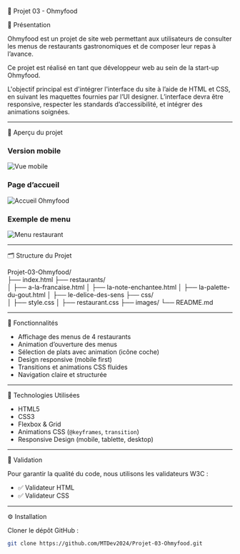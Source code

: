 🌟 Projet 03 - Ohmyfood

📖 Présentation

Ohmyfood est un projet de site web permettant aux utilisateurs de consulter les menus de restaurants gastronomiques et de composer leur repas à l’avance.

Ce projet est réalisé en tant que développeur web au sein de la start-up Ohmyfood.

L'objectif principal est d'intégrer l'interface du site à l’aide de HTML et CSS, en suivant les maquettes fournies par l’UI designer. 
L’interface devra être responsive, respecter les standards d’accessibilité, et intégrer des animations soignées.

---

📸 Aperçu du projet

### Version mobile  
![Vue mobile](assets/mobile-view.png)

### Page d’accueil  
![Accueil Ohmyfood](images/screeshots/desktop.png)

### Exemple de menu  
![Menu restaurant](assets/menu.png)


---

🗂️ Structure du Projet

Projet-03-Ohmyfood/  
├── index.html 
├── restaurants/        
│   ├── a-la-francaise.html
│   ├── la-note-enchantee.html
│   ├── la-palette-du-gout.html
│   ├── le-delice-des-sens
├── css/  
│   ├── style.css
│   ├── restaurant.css
├── images/ 
└── README.md

---

🚀 Fonctionnalités

- Affichage des menus de 4 restaurants
- Animation d’ouverture des menus
- Sélection de plats avec animation (icône coche)
- Design responsive (mobile first)
- Transitions et animations CSS fluides
- Navigation claire et structurée

---

🔧 Technologies Utilisées

- HTML5
- CSS3
- Flexbox & Grid
- Animations CSS (`@keyframes`, `transition`)
- Responsive Design (mobile, tablette, desktop)

---

📝 Validation

Pour garantir la qualité du code, nous utilisons les validateurs W3C :

- ✅ Validateur HTML  
- ✅ Validateur CSS

---

⚙️ Installation

Cloner le dépôt GitHub :

```bash
git clone https://github.com/MTDev2024/Projet-03-Ohmyfood.git
